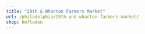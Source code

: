 ```yaml
---
title: "29th & Wharton Farmers Market"
url: /philadelphia/29th-und-wharton-farmers-market/
shop: Hofladen
---
```

